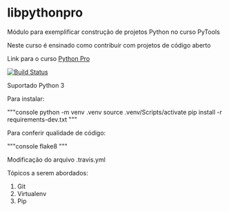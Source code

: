# libpythonpro
Módulo para exemplificar construção de projetos Python no curso PyTools

Neste curso é ensinado como contribuir com projetos de código aberto

Link para o curso [Python Pro](https://www.python.pro.br)

[![Build Status](https://travis-ci.org/eduardoeudesfb/libpythonpro.svg?branch=master)](https://travis-ci.org/eduardoeudesfb/libpythonpro)


Suportado Python 3

Para instalar:

"""console
python -m venv .venv
source .venv/Scripts/activate
pip install -r requirements-dev.txt
"""

Para conferir qualidade de código:

"""console
flake8
"""

Modificação do arquivo .travis.yml

Tópicos a serem abordados:
 1. Git
 2. Virtualenv
 3. Pip
 